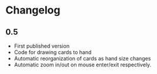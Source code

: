 # Changelog

## 0.5

* First published version
* Code for drawing cards to hand
* Automatic reorganization of cards as hand size changes
* Automatic zoom in/out on mouse enter/exit respectively.
